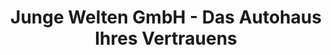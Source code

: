 ---
title: "Junge Welten GmbH - Das Autohaus Ihres Vertrauens"
url: /berlin/junge-welten-gmbh-das-autohaus-ihres-vertrauens/
shop: Autohaus
---